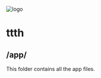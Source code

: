 ![logo](https://raw.githubusercontent.com/yafp/ttth/master/.github/logo/128x128.png)

# ttth

## /app/

This folder contains all the app files.
